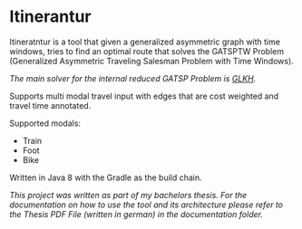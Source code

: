 # Itinerantur

Itineratntur is a tool that given a generalized asymmetric graph with time windows, 
tries to find an optimal route that solves the GATSPTW Problem (Generalized Asymmetric Traveling Salesman Problem with Time Windows).

_The main solver for the internal reduced GATSP Problem is [GLKH](http://webhotel4.ruc.dk/~keld/research/GLKH/)._

Supports multi modal travel input with edges that are cost weighted and travel time annotated. 

Supported modals:
 + Train
 + Foot
 + Bike

Written in Java 8 with the Gradle as the build chain.

_This project was written as part of my bachelors thesis. For the documentation on how to use the tool and its architecture please refer to the Thesis PDF File (written in german) in the documentation folder._
